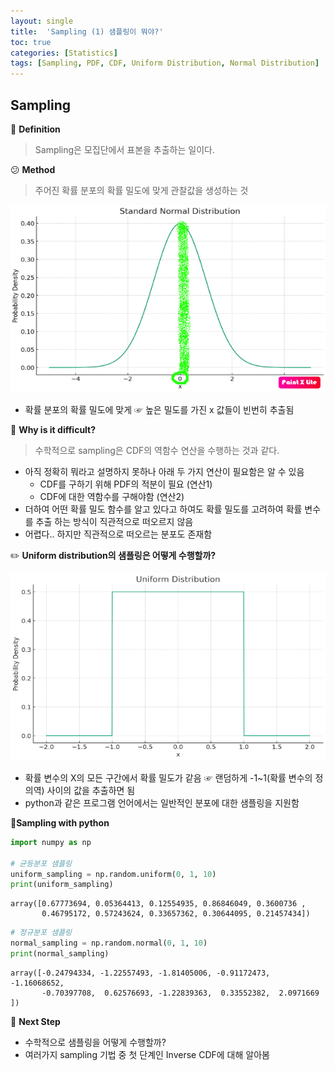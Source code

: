 ```yaml
---
layout: single
title:  'Sampling (1) 샘플링이 뭐야?'
toc: true
categories: [Statistics]
tags: [Sampling, PDF, CDF, Uniform Distribution, Normal Distribution]
---
```


## Sampling

👀 **Definition**

> Sampling은 모집단에서 표본을 추출하는 일이다.

😕 **Method**

> 주어진 확률 분포의 확률 밀도에 맞게 관찰값을 생성하는 것

<p align="center"><img src="https://github.com/sigirace/page-images/blob/main/statistics/sampling/introduce/snd.png?raw=true" width="600" height="300"></p>

- 확률 분포의 확률 밀도에 맞게 ☞ 높은 밀도를 가진 x 값들이 빈번히 추출됨

🥵 **Why is it difficult?**

> 수학적으로 sampling은 CDF의 역함수 연산을 수행하는 것과 같다.

- 아직 정확히 뭐라고 설명하지 못하나 아래 두 가지 연산이 필요함은 알 수 있음
  - CDF를 구하기 위해 PDF의 적분이 필요 (연산1)
  - CDF에 대한 역함수를 구해야함 (연산2)
- 더하여 어떤 확률 밀도 함수를 알고 있다고 하여도 확률 밀도를 고려하여 확률 변수를 추출 하는 방식이 직관적으로 떠오르지 않음
- 어렵다.. 하지만 직관적으로 떠오르는 분포도 존재함

✏️ **Uniform distribution의 샘플링은 어떻게 수행할까?**

<p align="center"><img src="https://github.com/sigirace/page-images/blob/main/statistics/sampling/introduce/uniform.png?raw=true" width="600" height="300"></p>

- 확률 변수의 X의 모든 구간에서 확률 밀도가 같음 ☞ 랜덤하게 -1~1(확률 변수의 정의역) 사이의 값을 추출하면 됨
- python과 같은 프로그램 언어에서는 일반적인 분포에 대한 샘플링을 지원함

📍**Sampling with python**

```python
import numpy as np

# 균등분포 샘플링
uniform_sampling = np.random.uniform(0, 1, 10)
print(uniform_sampling)
```

```
array([0.67773694, 0.05364413, 0.12554935, 0.86846049, 0.3600736 ,
       0.46795172, 0.57243624, 0.33657362, 0.30644095, 0.21457434])
```

```python
# 정규분포 샘플링
normal_sampling = np.random.normal(0, 1, 10)
print(normal_sampling)
```

```
array([-0.24794334, -1.22557493, -1.81405006, -0.91172473, -1.16068652,
       -0.70397708,  0.62576693, -1.22839363,  0.33552382,  2.0971669 ])
```

🏃 **Next Step**

- 수학적으로 샘플링을 어떻게 수행할까?
- 여러가지 sampling 기법 중 첫 단계인 Inverse CDF에 대해 알아봄
